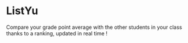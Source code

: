 # ListYu
Compare your grade point average with the other students in your class thanks to a ranking, updated in real time !
